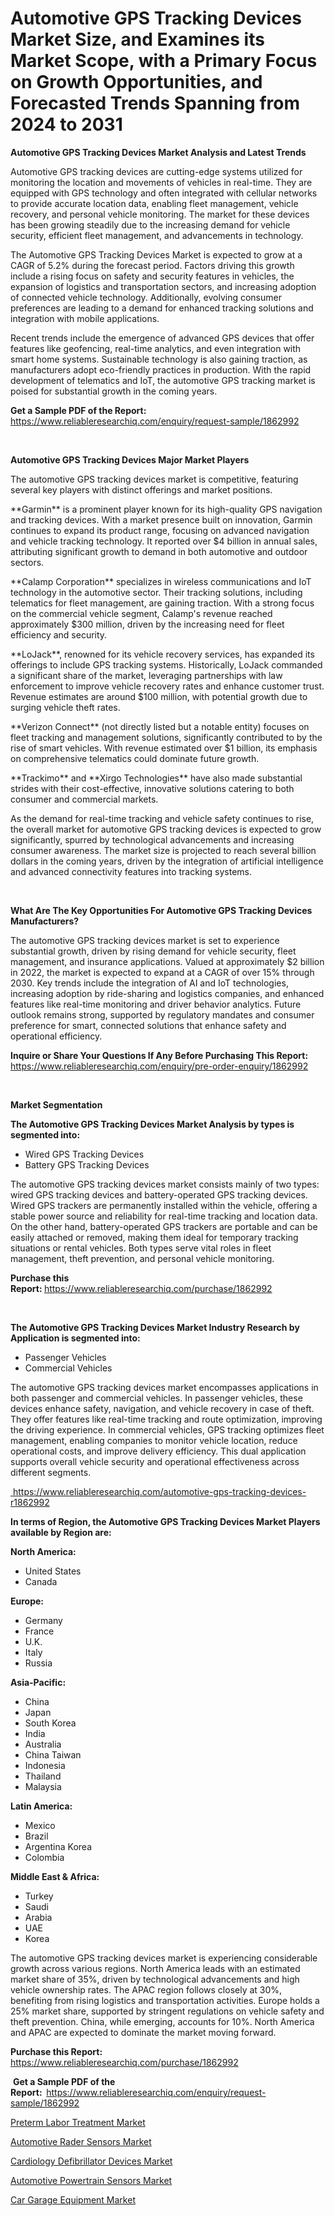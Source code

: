 <p><h1>Automotive GPS Tracking Devices Market Size, and Examines its Market Scope, with a Primary Focus on Growth Opportunities, and Forecasted Trends Spanning from 2024 to 2031</h1></p><p><strong>Automotive GPS Tracking Devices Market Analysis and Latest Trends</strong></p>
<p><p>Automotive GPS tracking devices are cutting-edge systems utilized for monitoring the location and movements of vehicles in real-time. They are equipped with GPS technology and often integrated with cellular networks to provide accurate location data, enabling fleet management, vehicle recovery, and personal vehicle monitoring. The market for these devices has been growing steadily due to the increasing demand for vehicle security, efficient fleet management, and advancements in technology.</p><p>The Automotive GPS Tracking Devices Market is expected to grow at a CAGR of 5.2% during the forecast period. Factors driving this growth include a rising focus on safety and security features in vehicles, the expansion of logistics and transportation sectors, and increasing adoption of connected vehicle technology. Additionally, evolving consumer preferences are leading to a demand for enhanced tracking solutions and integration with mobile applications. </p><p>Recent trends include the emergence of advanced GPS devices that offer features like geofencing, real-time analytics, and even integration with smart home systems. Sustainable technology is also gaining traction, as manufacturers adopt eco-friendly practices in production. With the rapid development of telematics and IoT, the automotive GPS tracking market is poised for substantial growth in the coming years.</p></p>
<p><strong>Get a Sample PDF of the Report:&nbsp;</strong> <a href="https://www.reliableresearchiq.com/enquiry/request-sample/1862992?utm_campaign=1137&utm_medium=2&utm_source=Github&utm_content=ia&utm_term=02112024&utm_id=automotive-gps-tracking-devices">https://www.reliableresearchiq.com/enquiry/request-sample/1862992</a></p>
<p>&nbsp;</p>
<p><strong>Automotive GPS Tracking Devices Major Market Players</strong></p>
<p><p>The automotive GPS tracking devices market is competitive, featuring several key players with distinct offerings and market positions. </p><p>**Garmin** is a prominent player known for its high-quality GPS navigation and tracking devices. With a market presence built on innovation, Garmin continues to expand its product range, focusing on advanced navigation and vehicle tracking technology. It reported over $4 billion in annual sales, attributing significant growth to demand in both automotive and outdoor sectors.</p><p>**Calamp Corporation** specializes in wireless communications and IoT technology in the automotive sector. Their tracking solutions, including telematics for fleet management, are gaining traction. With a strong focus on the commercial vehicle segment, Calamp's revenue reached approximately $300 million, driven by the increasing need for fleet efficiency and security.</p><p>**LoJack**, renowned for its vehicle recovery services, has expanded its offerings to include GPS tracking systems. Historically, LoJack commanded a significant share of the market, leveraging partnerships with law enforcement to improve vehicle recovery rates and enhance customer trust. Revenue estimates are around $100 million, with potential growth due to surging vehicle theft rates.</p><p>**Verizon Connect** (not directly listed but a notable entity) focuses on fleet tracking and management solutions, significantly contributed to by the rise of smart vehicles. With revenue estimated over $1 billion, its emphasis on comprehensive telematics could dominate future growth.</p><p>**Trackimo** and **Xirgo Technologies** have also made substantial strides with their cost-effective, innovative solutions catering to both consumer and commercial markets.</p><p>As the demand for real-time tracking and vehicle safety continues to rise, the overall market for automotive GPS tracking devices is expected to grow significantly, spurred by technological advancements and increasing consumer awareness. The market size is projected to reach several billion dollars in the coming years, driven by the integration of artificial intelligence and advanced connectivity features into tracking systems.</p></p>
<p>&nbsp;</p>
<p><strong>What Are The Key Opportunities For Automotive GPS Tracking Devices Manufacturers?</strong></p>
<p><p>The automotive GPS tracking devices market is set to experience substantial growth, driven by rising demand for vehicle security, fleet management, and insurance applications. Valued at approximately $2 billion in 2022, the market is expected to expand at a CAGR of over 15% through 2030. Key trends include the integration of AI and IoT technologies, increasing adoption by ride-sharing and logistics companies, and enhanced features like real-time monitoring and driver behavior analytics. Future outlook remains strong, supported by regulatory mandates and consumer preference for smart, connected solutions that enhance safety and operational efficiency.</p></p>
<p><strong>Inquire or Share Your Questions If Any Before Purchasing This Report:</strong> <a href="https://www.reliableresearchiq.com/enquiry/pre-order-enquiry/1862992?utm_campaign=1137&utm_medium=2&utm_source=Github&utm_content=ia&utm_term=02112024&utm_id=automotive-gps-tracking-devices">https://www.reliableresearchiq.com/enquiry/pre-order-enquiry/1862992</a></p>
<p>&nbsp;</p>
<p><strong>Market Segmentation</strong></p>
<p><strong>The Automotive GPS Tracking Devices Market Analysis by types is segmented into:</strong></p>
<p><ul><li>Wired GPS Tracking Devices</li><li>Battery GPS Tracking Devices</li></ul></p>
<p><p>The automotive GPS tracking devices market consists mainly of two types: wired GPS tracking devices and battery-operated GPS tracking devices. Wired GPS trackers are permanently installed within the vehicle, offering a stable power source and reliability for real-time tracking and location data. On the other hand, battery-operated GPS trackers are portable and can be easily attached or removed, making them ideal for temporary tracking situations or rental vehicles. Both types serve vital roles in fleet management, theft prevention, and personal vehicle monitoring.</p></p>
<p><strong>Purchase this Report:&nbsp;</strong><a href="https://www.reliableresearchiq.com/purchase/1862992?utm_campaign=1137&utm_medium=2&utm_source=Github&utm_content=ia&utm_term=02112024&utm_id=automotive-gps-tracking-devices">https://www.reliableresearchiq.com/purchase/1862992</a></p>
<p>&nbsp;</p>
<p><strong>The Automotive GPS Tracking Devices Market Industry Research by Application is segmented into:</strong></p>
<p><ul><li>Passenger Vehicles</li><li>Commercial Vehicles</li></ul></p>
<p><p>The automotive GPS tracking devices market encompasses applications in both passenger and commercial vehicles. In passenger vehicles, these devices enhance safety, navigation, and vehicle recovery in case of theft. They offer features like real-time tracking and route optimization, improving the driving experience. In commercial vehicles, GPS tracking optimizes fleet management, enabling companies to monitor vehicle location, reduce operational costs, and improve delivery efficiency. This dual application supports overall vehicle security and operational effectiveness across different segments.</p></p>
<p><a href="https://www.reliableresearchiq.com/automotive-gps-tracking-devices-r1862992?utm_campaign=1137&utm_medium=2&utm_source=Github&utm_content=ia&utm_term=02112024&utm_id=automotive-gps-tracking-devices">&nbsp;https://www.reliableresearchiq.com/automotive-gps-tracking-devices-r1862992</a></p>
<p><strong>In terms of Region, the Automotive GPS Tracking Devices Market Players available by Region are:</strong></p>
<p>
    <p> <strong> North America: </strong>
        <ul>
            <li>United States</li>
            <li>Canada</li>
        </ul>
        </p> 
    <p> <strong> Europe: </strong>
        <ul>
            <li>Germany</li>
            <li>France</li>
            <li>U.K.</li>
            <li>Italy</li>
            <li>Russia</li>
        </ul>
        </p> 
    <p> <strong> Asia-Pacific: </strong>
        <ul>
            <li>China</li>
            <li>Japan</li>
            <li>South Korea</li>
            <li>India</li>
            <li>Australia</li>
            <li>China Taiwan</li>
            <li>Indonesia</li>
            <li>Thailand</li>
            <li>Malaysia</li>
        </ul>
        </p> 
    <p> <strong> Latin America: </strong>
        <ul>
            <li>Mexico</li>
            <li>Brazil</li>
            <li>Argentina Korea</li>
            <li>Colombia</li>
        </ul>
        </p> 
    <p> <strong> Middle East & Africa: </strong>
        <ul>
            <li>Turkey</li>
            <li>Saudi</li>
            <li>Arabia</li>
            <li>UAE</li>
            <li>Korea</li>
        </ul>
    </p>
    </p>
<p><p>The automotive GPS tracking devices market is experiencing considerable growth across various regions. North America leads with an estimated market share of 35%, driven by technological advancements and high vehicle ownership rates. The APAC region follows closely at 30%, benefiting from rising logistics and transportation activities. Europe holds a 25% market share, supported by stringent regulations on vehicle safety and theft prevention. China, while emerging, accounts for 10%. North America and APAC are expected to dominate the market moving forward.</p></p>
<p><strong>Purchase this Report: </strong><a href="https://www.reliableresearchiq.com/purchase/1862992?utm_campaign=1137&utm_medium=2&utm_source=Github&utm_content=ia&utm_term=02112024&utm_id=automotive-gps-tracking-devices">https://www.reliableresearchiq.com/purchase/1862992</a></p>
<p>&nbsp;<strong>Get a Sample PDF of the Report:&nbsp;&nbsp;</strong><a href="https://www.reliableresearchiq.com/enquiry/request-sample/1862992?utm_campaign=1137&utm_medium=2&utm_source=Github&utm_content=ia&utm_term=02112024&utm_id=automotive-gps-tracking-devices">https://www.reliableresearchiq.com/enquiry/request-sample/1862992</a></p>
<p><strong></strong></p>
<p><p><a href="https://issuu.com/reportprime-2/docs/preterm-labor-treatment-market-size_8f59d91ba80c1a?utm_campaign=1137&utm_medium=2&utm_source=Github&utm_content=ia&utm_term=02112024&utm_id=automotive-gps-tracking-devices">Preterm Labor Treatment Market</a></p><p><a href="https://www.linkedin.com/pulse/automotive-rader-sensors-sector-surge-71-growth-roadmap-2031-l7zif?utm_campaign=1137&utm_medium=2&utm_source=Github&utm_content=ia&utm_term=02112024&utm_id=automotive-gps-tracking-devices">Automotive Rader Sensors Market</a></p><p><a href="https://www.linkedin.com/pulse/mapping-cardiology-defibrillator-devices-market-trends-challenges-st3vf?utm_campaign=1137&utm_medium=2&utm_source=Github&utm_content=ia&utm_term=02112024&utm_id=automotive-gps-tracking-devices">Cardiology Defibrillator Devices Market</a></p><p><a href="https://github.com/chaschadedn/Market-Research-Report-List-1/blob/main/automotive-powertrain-sensors-market.md?utm_campaign=1137&utm_medium=2&utm_source=Github&utm_content=ia&utm_term=02112024&utm_id=automotive-gps-tracking-devices">Automotive Powertrain Sensors Market</a></p><p><a href="https://github.com/kyleetroxilbu/Market-Research-Report-List-1/blob/main/car-garage-equipment-market.md?utm_campaign=1137&utm_medium=2&utm_source=Github&utm_content=ia&utm_term=02112024&utm_id=automotive-gps-tracking-devices">Car Garage Equipment Market</a></p></p>